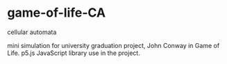 # game-of-life-CA
cellular automata

mini simulation for university graduation project, John Conway in Game of Life.
p5.js JavaScript library use in the project.
